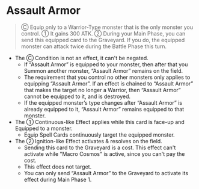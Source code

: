 # Assault Armor

> Ⓒ Equip only to a Warrior-Type monster that is the only monster you control. ① It gains 300 ATK. ② During your Main Phase, you can send this equipped card to the Graveyard. If you do, the equipped monster can attack twice during the Battle Phase this turn.

*   The Ⓒ Condition is not an effect, it can't be negated.
    *   If “Assault Armor” is equipped to your monster, then after that you Summon another monster, “Assault Armor” remains on the field.
    *   The requirement that you control no other monsters only applies to equipping “Assault Armor”. If an effect is chained to “Assault Armor” that makes the target no longer a Warrior, then “Assault Armor” cannot be equipped to it, and is destroyed.
    *   If the equipped monster’s type changes after “Assault Armor” is already equipped to it, “Assault Armor” remains equipped to that monster.
*   The ① Continuous-like Effect applies while this card is face-up and Equipped to a monster.
    *   Equip Spell Cards continuously target the equipped monster.
*   The ② Ignition-like Effect activates & resolves on the field.
    *   Sending this card to the Graveyard is a cost. This effect can't activate while "Macro Cosmos" is active, since you can't pay the cost.
    *   This effect does not target.
    *   You can only send “Assault Armor” to the Graveyard to activate its effect during Main Phase 1.
